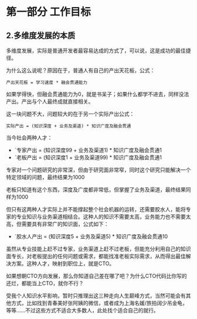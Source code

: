 # 第一部分 工作目标

## 2.多维度发展的本质

多维度发展，实际是普通开发者最容易达成的方式了，可以说，这是成功的最佳捷径。

为什么这么说呢？原因在于，普通人有自己的产出天花板，公式：

```
产出天花板 = 学习速度 * 融会贯通能力
```

如果学得快，但融会贯通能力为0，就是书呆子；如果什么都学不进去，同样没法产出。产出与个人最终成就直接相关。

这一块问题不大，问题较大的在于另一个实际产出公式：

```
实际产出 = (知识深度 + 业务及渠道) * 知识广度及融会贯通
```

当今社会两种人才：

- `专家产出 = (知识深度99 + 业务及渠道1) * 知识广度及融会贯通1
- `老板产出 = (知识深度1 + 业务及渠道99) * 知识广度及融会贯通1

专家对一个问题研究的非常深，但由于研究面非常窄，同时这个研究只能解决一个特定领域的问题，最终结果为1000

老板只知道有这个东西，深度及广度都非常低，但掌握了业务及渠道，最终结果同样为1000

但只有这两种人才实际上并不能撑起整个社会机器的运转，还需要胶水人，能将专家的专业知识与业务渠道相结合。这种人的知识不需要太高，业务能力也不需要太高，但需要具有非常广的知识面，公式如下：

- `胶水人产出 = (知识深度5 + 业务及渠道5) * 知识广度及融会贯通10

虽然从专业技能上赶不过专家，业务渠道上赶不过老板，但能充分利用自己的知识面专长，对老板提出的任何问题或需求，都能找准老板实际需求，从而得出最佳解决方案。这种人才，映射到职位上，就是CTO。

如果想朝CTO方向发展，那么你知道自己差在哪了吧？为什么CTO代码比你写的还烂，都能当上CTO，就你不行？

受我个人知识水平影响，暂时只推理出这三种走向人生巅峰方式，当然可能会有其他方式，比如找到青春美好张阿姨的微信，或者成为上海名媛/旅拍阔少吊金龟，等等……不过这些方式不适合大多数人，此处找个适合自己的就行。
